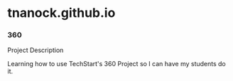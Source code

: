 # tnanock.github.io

### 360

Project Description

Learning how to use TechStart's 360 Project so I can have my students do it.

<script src='//vizor.io/static/scripts/vizor-360-embed.js' data-vizorurl='//vizor.io/embed/tnanock/conant-dmec-workshop'></script>
